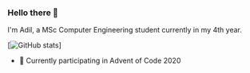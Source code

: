 ### Hello there 👋

I'm Adil, a MSc Computer Engineering student currently in my 4th year.

[![GitHub stats](https://github-readme-stats.vercel.app/api?username=adilius)]

- 🔭 Currently participating in Advent of Code 2020

<!--
**Adilius/adilius** is a ✨ _special_ ✨ repository because its `README.md` (this file) appears on your GitHub profile.

Here are some ideas to get you started:

- 🔭 I’m currently working on ...
- 🌱 I’m currently learning ...
- 👯 I’m looking to collaborate on ...
- 🤔 I’m looking for help with ...
- 💬 Ask me about ...
- 📫 How to reach me: ...
- 😄 Pronouns: ...
- ⚡ Fun fact: ...
-->
